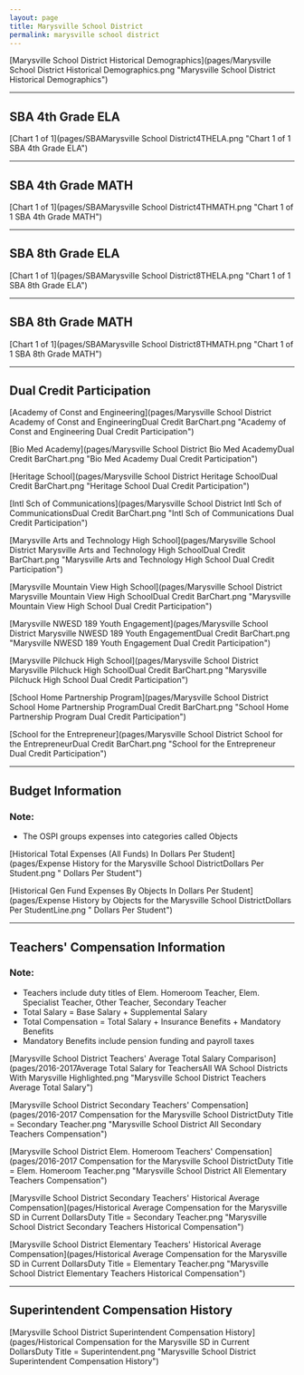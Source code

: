 ```yaml
---
layout: page
title: Marysville School District
permalink: marysville school district
---
```



[Marysville School District Historical Demographics](pages/Marysville School District Historical Demographics.png "Marysville School District Historical Demographics")

___

## SBA 4th Grade ELA

[Chart 1 of 1](pages/SBAMarysville School District4THELA.png "Chart 1 of 1 SBA 4th Grade ELA")


___

## SBA 4th Grade MATH

[Chart 1 of 1](pages/SBAMarysville School District4THMATH.png "Chart 1 of 1 SBA 4th Grade MATH")


___

## SBA 8th Grade ELA

[Chart 1 of 1](pages/SBAMarysville School District8THELA.png "Chart 1 of 1 SBA 8th Grade ELA")


___

## SBA 8th Grade MATH

[Chart 1 of 1](pages/SBAMarysville School District8THMATH.png "Chart 1 of 1 SBA 8th Grade MATH")


___

## Dual Credit Participation

[Academy of Const and Engineering](pages/Marysville School District Academy of Const and EngineeringDual Credit BarChart.png "Academy of Const and Engineering Dual Credit Participation")

[Bio Med Academy](pages/Marysville School District Bio Med AcademyDual Credit BarChart.png "Bio Med Academy Dual Credit Participation")

[Heritage School](pages/Marysville School District Heritage SchoolDual Credit BarChart.png "Heritage School Dual Credit Participation")

[Intl Sch of Communications](pages/Marysville School District Intl Sch of CommunicationsDual Credit BarChart.png "Intl Sch of Communications Dual Credit Participation")

[Marysville Arts and Technology High School](pages/Marysville School District Marysville Arts and Technology High SchoolDual Credit BarChart.png "Marysville Arts and Technology High School Dual Credit Participation")

[Marysville Mountain View High School](pages/Marysville School District Marysville Mountain View High SchoolDual Credit BarChart.png "Marysville Mountain View High School Dual Credit Participation")

[Marysville NWESD 189 Youth Engagement](pages/Marysville School District Marysville NWESD 189 Youth EngagementDual Credit BarChart.png "Marysville NWESD 189 Youth Engagement Dual Credit Participation")

[Marysville Pilchuck High School](pages/Marysville School District Marysville Pilchuck High SchoolDual Credit BarChart.png "Marysville Pilchuck High School Dual Credit Participation")

[School Home Partnership Program](pages/Marysville School District School Home Partnership ProgramDual Credit BarChart.png "School Home Partnership Program Dual Credit Participation")

[School for the Entrepreneur](pages/Marysville School District School for the EntrepreneurDual Credit BarChart.png "School for the Entrepreneur Dual Credit Participation")


___

## Budget Information
### Note:
- The OSPI groups expenses into categories called Objects

[Historical Total Expenses (All Funds) In Dollars Per Student](pages/Expense History for the Marysville School DistrictDollars Per Student.png " Dollars Per Student")

[Historical Gen Fund Expenses By Objects In Dollars Per Student](pages/Expense History by Objects for the Marysville School DistrictDollars Per StudentLine.png " Dollars Per Student")


___

## Teachers' Compensation Information
### Note:
- Teachers include duty titles of Elem. Homeroom Teacher, Elem. Specialist Teacher, Other Teacher, Secondary Teacher
- Total Salary = Base Salary + Supplemental Salary
- Total Compensation = Total Salary + Insurance Benefits + Mandatory Benefits
- Mandatory Benefits include pension funding and payroll taxes

[Marysville School District Teachers' Average Total Salary Comparison](pages/2016-2017Average Total Salary for TeachersAll WA School Districts With Marysville Highlighted.png "Marysville School District Teachers Average Total Salary")

[Marysville School District Secondary Teachers' Compensation](pages/2016-2017 Compensation for the Marysville School DistrictDuty Title = Secondary Teacher.png "Marysville School District All Secondary Teachers Compensation")

[Marysville School District Elem. Homeroom Teachers' Compensation](pages/2016-2017 Compensation for the Marysville School DistrictDuty Title = Elem. Homeroom Teacher.png "Marysville School District All Elementary Teachers Compensation")

[Marysville School District Secondary Teachers' Historical Average Compensation](pages/Historical Average Compensation for the Marysville SD in Current DollarsDuty Title = Secondary Teacher.png "Marysville School District Secondary Teachers Historical Compensation")

[Marysville School District Elementary Teachers' Historical Average Compensation](pages/Historical Average Compensation for the Marysville SD in Current DollarsDuty Title = Elementary Teacher.png "Marysville School District Elementary Teachers Historical Compensation")


___

## Superintendent Compensation History

[Marysville School District Superintendent Compensation History](pages/Historical Compensation for the Marysville SD in Current DollarsDuty Title = Superintendent.png "Marysville School District Superintendent Compensation History")

